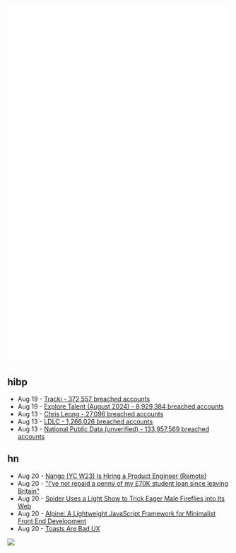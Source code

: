 ![Metrics](https://raw.githubusercontent.com/phixion/phixion/master/metrics.svg)

## hibp

<!--
for https://github.com/phixion/phixion/blob/main/.github/workflows/feeds.yml
-->
<!--START_SECTION:haveibeenpwnd-->
- Aug 19 - [Tracki - 372,557 breached accounts](https://haveibeenpwned.com/PwnedWebsites#Tracki)
- Aug 19 - [Explore Talent (August 2024) - 8,929,384 breached accounts](https://haveibeenpwned.com/PwnedWebsites#ExploreTalentAug2024)
- Aug 13 - [Chris Leong - 27,096 breached accounts](https://haveibeenpwned.com/PwnedWebsites#ChrisLeong)
- Aug 13 - [LDLC - 1,266,026 breached accounts](https://haveibeenpwned.com/PwnedWebsites#LDLC)
- Aug 13 - [National Public Data (unverified) - 133,957,569 breached accounts](https://haveibeenpwned.com/PwnedWebsites#NationalPublicData)
<!--END_SECTION:haveibeenpwnd-->

## hn

<!--
for https://github.com/phixion/phixion/blob/main/.github/workflows/feeds.yml
-->
<!--START_SECTION:hn-->
- Aug 20 - [Nango (YC W23) Is Hiring a Product Engineer (Remote)](https://www.nango.dev/jobs)
- Aug 20 - ["I've not repaid a penny of my £70K student loan since leaving Britain"](https://www.telegraph.co.uk/money/jobs/schools-universities/not-coming-back-britain-70000-expat-dodge-student-loans/)
- Aug 20 - [Spider Uses a Light Show to Trick Eager Male Fireflies into Its Web](https://www.nytimes.com/2024/08/19/science/spider-firefly-flash-web.html)
- Aug 20 - [Alpine: A Lightweight JavaScript Framework for Minimalist Front End Development](https://github.com/alpinejs/alpine)
- Aug 20 - [Toasts Are Bad UX](https://maxschmitt.me/posts/toasts-bad-ux)
<!--END_SECTION:hn-->

<!--
for https://yhype.me
-->
![](https://hit.yhype.me/github/profile?user_id=13013670)

